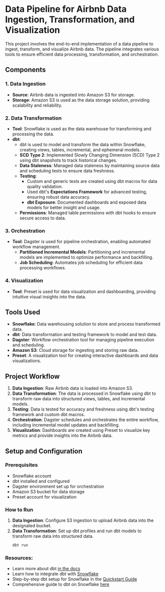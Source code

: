 # Data Pipeline for Airbnb Data Ingestion, Transformation, and Visualization

This project involves the end-to-end implementation of a data pipeline to ingest, transform, and visualize Airbnb data. The pipeline integrates various tools to ensure efficient data processing, transformation, and orchestration.

## Components

### 1. **Data Ingestion**
- **Source**: Airbnb data is ingested into Amazon S3 for storage.
- **Storage**: Amazon S3 is used as the data storage solution, providing scalability and reliability.

### 2. **Data Transformation**
- **Tool**: Snowflake is used as the data warehouse for transforming and processing the data.
- **dbt**: 
  - dbt is used to model and transform the data within Snowflake, creating views, tables, incremental, and ephemeral models.
  - **SCD Type 2**: Implemented Slowly Changing Dimension (SCD) Type 2 using dbt snapshots to track historical changes.
  - **Data Staleness**: Managed data staleness by maintaining source data and scheduling tests to ensure data freshness.
  - **Testing**: 
    - Custom and generic tests are created using dbt macros for data quality validation.
    - Used dbt's **Expectations Framework** for advanced testing, ensuring robust data accuracy.
    - **dbt Exposure**: Documented dashboards and exposed data models for better insight and usage.
  - **Permissions**: Managed table permissions with dbt hooks to ensure secure access to data.

### 3. **Orchestration**
- **Tool**: Dagster is used for pipeline orchestration, enabling automated workflow management.
  - **Partitioned Incremental Models**: Partitioning and incremental models are implemented to optimize performance and backfilling.
  - **Job Scheduling**: Automates job scheduling for efficient data processing workflows.

### 4. **Visualization**
- **Tool**: Preset is used for data visualization and dashboarding, providing intuitive visual insights into the data.
  
## Tools Used
- **Snowflake**: Data warehousing solution to store and process transformed data.
- **dbt**: Data transformation and testing framework to model and test data.
- **Dagster**: Workflow orchestration tool for managing pipeline execution and scheduling.
- **Amazon S3**: Cloud storage for ingesting and storing raw data.
- **Preset**: A visualization tool for creating interactive dashboards and data visualizations.

## Project Workflow
1. **Data Ingestion**: Raw Airbnb data is loaded into Amazon S3.
2. **Data Transformation**: The data is processed in Snowflake using dbt to transform raw data into structured views, tables, and incremental models.
3. **Testing**: Data is tested for accuracy and freshness using dbt's testing framework and custom dbt macros.
4. **Orchestration**: Dagster schedules and orchestrates the entire workflow, including incremental model updates and backfilling.
5. **Visualization**: Dashboards are created using Preset to visualize key metrics and provide insights into the Airbnb data.

## Setup and Configuration

### Prerequisites
- Snowflake account
- dbt installed and configured
- Dagster environment set up for orchestration
- Amazon S3 bucket for data storage
- Preset account for visualization

### How to Run
1. **Data Ingestion**: Configure S3 ingestion to upload Airbnb data into the designated bucket.
2. **Data Transformation**: Set up dbt profiles and run dbt models to transform raw data into structured data.
   ```bash
   dbt run

### Resources:
- Learn more about dbt [in the docs](https://docs.getdbt.com/docs/introduction)
- Learn how to integrate dbt with [Snowflake](https://www.getdbt.com/data-platforms/snowflake)
- Step-by-step dbt setup for Snowflake in the [Quickstart Guide](https://quickstarts.snowflake.com/guide/data_teams_with_dbt_cloud/)
- Comprehensive guide to dbt on Snowflake [here](https://medium.com/%40dipan.saha/dbt-on-snowflake-a-comprehensive-guide-a849e893a2e)

